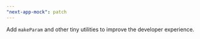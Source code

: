 ```yaml
---
"next-app-mock": patch
---
```


Add `makeParam` and other tiny utilities to improve the developer experience.
